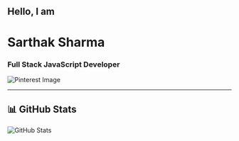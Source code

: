 ## Hello, I am 
# Sarthak Sharma

### Full Stack JavaScript Developer

![Pinterest Image](https://i.pinimg.com/originals/79/9e/0d/799e0d7779f6ea6c3a89885ff60c55af.gif)

---

## 📊 GitHub Stats

![GitHub Stats](https://nirzak-streak-stats.vercel.app/?user=ssarthaks&theme=dark&hide_border=false)
